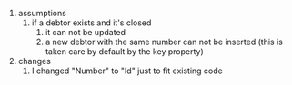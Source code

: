 1. assumptions
   1. if a debtor exists and it's closed
      1. it can not be updated
      2. a new debtor with the same number can not be inserted (this is taken care by default by the key property)
2. changes
   1. I changed "Number" to "Id" just to fit existing code
